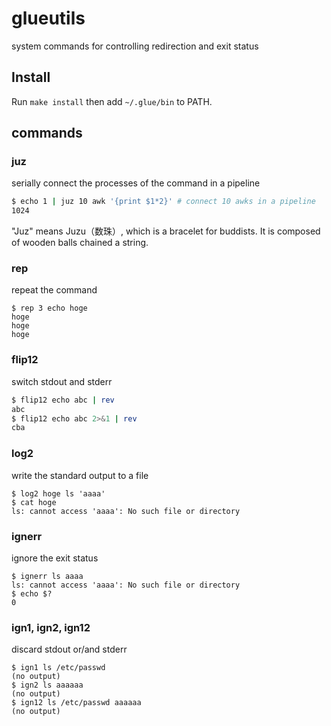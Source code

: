 # glueutils

system commands for controlling redirection and exit status

## Install

Run `make install` then add `~/.glue/bin` to PATH.

## commands

### juz

serially connect the processes of the command in a pipeline

```bash
$ echo 1 | juz 10 awk '{print $1*2}' # connect 10 awks in a pipeline
1024
```

"Juz" means Juzu（数珠）, which is a bracelet for buddists. It is composed of wooden balls chained a string.

### rep

repeat the command 

```
$ rep 3 echo hoge
hoge
hoge
hoge
```

### flip12

switch stdout and stderr

```bash
$ flip12 echo abc | rev
abc
$ flip12 echo abc 2>&1 | rev
cba
```

### log2

write the standard output to a file

```
$ log2 hoge ls 'aaaa'
$ cat hoge
ls: cannot access 'aaaa': No such file or directory
```

### ignerr

ignore the exit status

```
$ ignerr ls aaaa
ls: cannot access 'aaaa': No such file or directory
$ echo $?
0
```

### ign1, ign2, ign12

discard stdout or/and stderr

```
$ ign1 ls /etc/passwd
(no output)
$ ign2 ls aaaaaa
(no output)
$ ign12 ls /etc/passwd aaaaaa
(no output)
```

